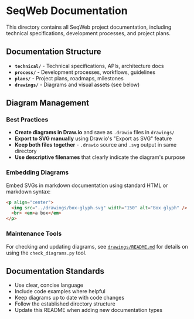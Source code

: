 # SeqWeb Documentation

This directory contains all SeqWeb project documentation, including technical specifications, development processes, and project plans.

## Documentation Structure

- **`technical/`** - Technical specifications, APIs, architecture docs
- **`process/`** - Development processes, workflows, guidelines  
- **`plans/`** - Project plans, roadmaps, milestones
- **`drawings/`** - Diagrams and visual assets (see below)

## Diagram Management

### Best Practices
- **Create diagrams in Draw.io** and save as `.drawio` files in `drawings/`
- **Export to SVG manually** using Draw.io's "Export as SVG" feature
- **Keep both files together** - `.drawio` source and `.svg` output in same directory
- **Use descriptive filenames** that clearly indicate the diagram's purpose

### Embedding Diagrams
Embed SVGs in markdown documentation using standard HTML or markdown syntax:

```markdown
<p align="center">
  <img src="../drawings/box-glyph.svg" width="150" alt="Box glyph" />
  <br> <em>a box</em>
</p>
```

### Maintenance Tools
For checking and updating diagrams, see [`drawings/README.md`](drawings/README.md) for details on using the `check_diagrams.py` tool.

## Documentation Standards

- Use clear, concise language
- Include code examples where helpful
- Keep diagrams up to date with code changes
- Follow the established directory structure
- Update this README when adding new documentation types 